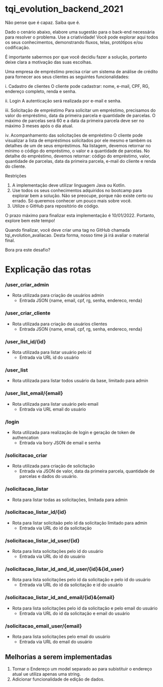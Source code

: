 # tqi_evolution_backend_2021
Não pense que é capaz. Saiba que é.

Dado o cenário abaixo, elabore uma sugestão para o back-end necessária para resolver o problema.
Use a criatividade! Você pode explorar aqui todos os seus conhecimentos, demonstrando fluxos, telas, protótipos e/ou codificação.

É importante sabermos por que você decidiu fazer a solução, portanto deixe clara a motivação das suas escolhas.

Uma empresa de empréstimo precisa criar um sistema de análise de crédito para fornecer aos seus clientes as seguintes funcionalidades:

i. Cadastro de clientes
    O cliente pode cadastrar: nome, e-mail, CPF, RG, endereço completo, renda e senha.

ii. Login
    A autenticação será realizada por e-mail e senha.

iii. Solicitação de empréstimo
    Para solicitar um empréstimo, precisamos do valor do empréstimo, data da primeira parcela e quantidade de parcelas.
    O máximo de parcelas será 60 e a data da primeira parcela deve ser no máximo 3 meses após o dia atual.

iv. Acompanhamento das solicitações de empréstimo
    O cliente pode visualizar a lista de empréstimos solicitados por ele mesmo e também os detalhes de um de seus empréstimos.
    Na listagem, devemos retornar no mínimo o código do empréstimo, o valor e a quantidade de parcelas.
    No detalhe do empréstimo, devemos retornar: código do empréstimo, valor, quantidade de parcelas, data da primeira parcela, e-mail do cliente e renda do cliente.

Restrições
1. A implementação deve utilizar linguagem Java ou Kotlin.
2. Use todos os seus conhecimentos adquiridos no bootcamp para explorar bem a solução. Não se preocupe, porque não existe certo ou errado. Só queremos conhecer um pouco mais sobre você.
3. Utilize o GitHub para repositório de código.

O prazo máximo para finalizar esta implementação é 10/01/2022. Portanto, explore bem este tempo!

Quando finalizar, você deve criar uma tag no GitHub chamada tqi_evolution_avaliacao. Desta forma, nosso time já irá avaliar o material final.

Bora pra este desafio?

# Explicação das rotas
### /user_criar_admin
 - Rota utilizada para criação de usuários admin
   - Entrada JSON {name, email, cpf, rg, senha, endereco, renda}
### /user_criar_cliente
- Rota utilizada para criação de usuários clientes
  - Entrada JSON {name, email, cpf, rg, senha, endereco, renda}
### /user_list_id/{id}
- Rota utilizada para listar usuário pelo id
    - Entrada via URL id do usuário
### /user_list
- Rota utilizada para listar todos usuário da base, limitado para admin

### /user_list_email/{email}
- Rota utilizada para listar usuário pelo email
    - Entrada via URL email do usuário
### /login
- Rota utilizada para realização de login e geração de token de authencation
  - Entrada via bory JSON de email e senha
### /solicitacao_criar
- Rota utilizada para criação de solicitação
  - Entrada via JSON de valor, data da primeira parcela, quantidade de parcelas e dados do usuário.
### /solicitacao_listar
- Rota para listar todas as solicitações, limitada para admin
### /solicitacao_listar_id/{id}
- Rota para listar solicitaão pelo id da solicitação limitado para admin
  - Entrada via URL do id da solicitação
### /solicitacao_listar_id_user/{id}
- Rota para lista solicitações pelo id do usuário
  - Entrada via URL do id do usuário
### /solicitacao_listar_id_and_id_user/{id}&{id_user}
- Rota para lista solicitações pelo id da solicitação e pelo id do usuário
  - Entrada via URL do id da solicitação e id do usuário
### /solicitacao_listar_id_and_email/{id}&{email}
- Rota para lista solicitações pelo id da solicitação e pelo email do usuário
    - Entrada via URL do id da solicitação e email do usuário
### /solicitacao_email_user/{email}
- Rota para lista solicitações pelo email do usuário
    - Entrada via URL do email do usuário

## Melhorias a serem implementadas
1. Tornar o Endereço um model separado ao para subistituir o endereço atual ue utiliza apenas uma string.
2. Adicionar funcionalidade de edição de dados.
